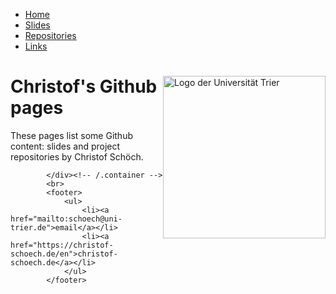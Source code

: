 <!DOCTYPE html>
<html><head>

</head>
<body>
			<nav>
	    		<ul>
	        		<li><a href="http://christofs.github.io/">Home</a></li>
		        	<li><a href="http://christofs.github.io/slides">Slides</a></li>
	        		<li><a href="http://christofs.github.io/repos">Repositories</a></li>
	        		<li><a href="http://christofs.github.io/links">Links</a></li>
	    		</ul>
			</nav>
			<div class="container">
			<img src="Christof%20Sch%C3%B6ch's%20Github%20pages_files/UTR_Logo.png" alt="Logo der Universität Trier" style="width:260px;float:right;float:top;">
			<div class="blurb">
	<h1>Christof's Github pages</h1>
	<p>These pages list some Github content: slides and project repositories by Christof Schöch.</p>
</div><!-- /.blurb -->

			
			</div><!-- /.container -->
			<br>
			<footer>
	    		<ul>
	        		<li><a href="mailto:schoech@uni-trier.de">email</a></li>
	        		<li><a href="https://christof-schoech.de/en">christof-schoech.de</a></li>
				</ul>
			</footer>
